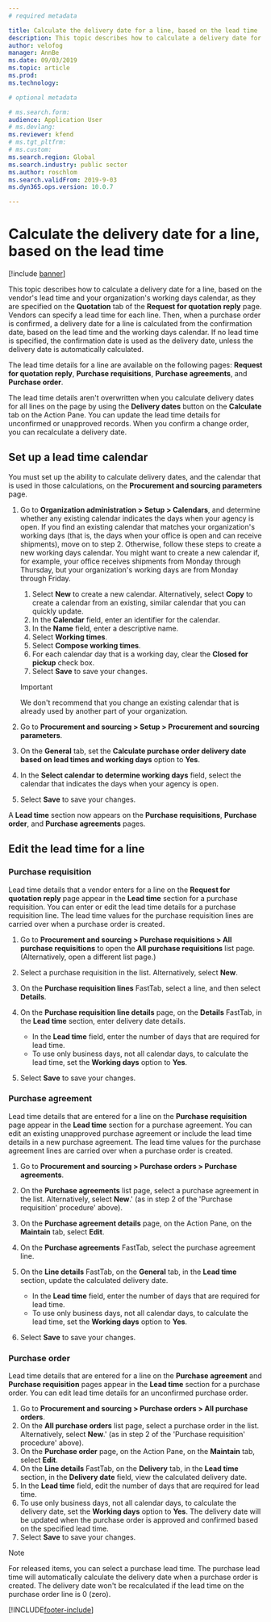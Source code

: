 ```yaml
---
# required metadata

title: Calculate the delivery date for a line, based on the lead time
description: This topic describes how to calculate a delivery date for a line, based on the vendor's lead time and your organization's working days calendar. 
author: velofog
manager: AnnBe
ms.date: 09/03/2019
ms.topic: article
ms.prod: 
ms.technology: 

# optional metadata

# ms.search.form:
audience: Application User
# ms.devlang: 
ms.reviewer: kfend
# ms.tgt_pltfrm: 
# ms.custom: 
ms.search.region: Global
ms.search.industry: public sector
ms.author: roschlom
ms.search.validFrom: 2019-9-03
ms.dyn365.ops.version: 10.0.7

---
```


# Calculate the delivery date for a line, based on the lead time

[!include [banner](../includes/banner.md)]

This topic describes how to calculate a delivery date for a line, based on the vendor's lead time and your organization's working days calendar, as they are specified on the **Quotation** tab of the **Request for quotation reply** page. Vendors can specify a lead time for each line. Then, when a purchase order is confirmed, a delivery date for a line is calculated from the confirmation date, based on the lead time and the working days calendar. If no lead time is specified, the confirmation date is used as the delivery date, unless the delivery date is automatically calculated.

The lead time details for a line are available on the following pages: **Request for quotation reply**, **Purchase requisitions**, **Purchase agreements**, and **Purchase order**.

The lead time details aren't overwritten when you calculate delivery dates for all lines on the page by using the **Delivery dates** button on the **Calculate** tab on the Action Pane. You can update the lead time details for unconfirmed or unapproved records. When you confirm a change order, you can recalculate a delivery date.

## Set up a lead time calendar

You must set up the ability to calculate delivery dates, and the calendar that is used in those calculations, on the **Procurement and sourcing parameters** page.

1. Go to **Organization administration \> Setup \> Calendars**, and determine whether any existing calendar indicates the days when your agency is open. If you find an existing calendar that matches your organization's working days (that is, the days when your office is open and can receive shipments), move on to step 2. Otherwise, follow these steps to create a new working days calendar. You might want to create a new calendar if, for example, your office receives shipments from Monday through Thursday, but your organization's working days are from Monday through Friday.

    1. Select **New** to create a new calendar. Alternatively, select **Copy** to create a calendar from an existing, similar calendar that you can quickly update.
    2. In the **Calendar** field, enter an identifier for the calendar.
    3. In the **Name** field, enter a descriptive name.
    4. Select **Working times**.
    5. Select **Compose working times**.
    6. For each calendar day that is a working day, clear the **Closed for pickup** check box.
    7. Select **Save** to save your changes.

    > [!IMPORTANT]
    > We don't recommend that you change an existing calendar that is already used by another part of your organization.

2. Go to **Procurement and sourcing \> Setup \> Procurement and sourcing parameters**.
3. On the **General** tab, set the **Calculate purchase order delivery date based on lead times and working days** option to **Yes**.
4. In the **Select calendar to determine working days** field, select the calendar that indicates the days when your agency is open.
5. Select **Save** to save your changes.

A **Lead time** section now appears on the **Purchase requisitions**, **Purchase order**, and **Purchase agreements** pages.

## Edit the lead time for a line

### Purchase requisition

Lead time details that a vendor enters for a line on the **Request for quotation reply** page appear in the **Lead time** section for a purchase requisition. You can enter or edit the lead time details for a purchase requisition line. The lead time values for the purchase requisition lines are carried over when a purchase order is created.

1. Go to **Procurement and sourcing \> Purchase requisitions \> All purchase requisitions** to open the **All purchase requisitions** list page. (Alternatively, open a different list page.)
2. Select a purchase requisition in the list. Alternatively, select **New**.
3. On the **Purchase requisition lines** FastTab, select a line, and then select **Details**.
4. On the **Purchase requisition line details** page, on the **Details** FastTab, in the **Lead time** section, enter delivery date details.

    - In the **Lead time** field, enter the number of days that are required for lead time.
    - To use only business days, not all calendar days, to calculate the lead time, set the **Working days** option to **Yes**.

7. Select **Save** to save your changes.

### Purchase agreement

Lead time details that are entered for a line on the **Purchase requisition** page appear in the **Lead time** section for a purchase agreement. You can edit an existing unapproved purchase agreement or include the lead time details in a new purchase agreement. The lead time values for the purchase agreement lines are carried over when a purchase order is created.

1. Go to **Procurement and sourcing \> Purchase orders \> Purchase agreements**.
2. On the **Purchase agreements** list page, select a purchase agreement in the list. Alternatively, select **New**.' (as in step 2 of the 'Purchase requisition' procedure' above).
3. On the **Purchase agreement details** page, on the Action Pane, on the **Maintain** tab, select **Edit**.
4. On the **Purchase agreements** FastTab, select the purchase agreement line.
5. On the **Line details** FastTab, on the **General** tab, in the **Lead time** section, update the calculated delivery date.

    - In the **Lead time** field, enter the number of days that are required for lead time.
    - To use only business days, not all calendar days, to calculate the lead time, set the **Working days** option to **Yes**.

8. Select **Save** to save your changes.

### Purchase order

Lead time details that are entered for a line on the **Purchase agreement** and **Purchase requisition** pages appear in the **Lead time** section for a purchase order. You can edit lead time details for an unconfirmed purchase order.

1. Go to **Procurement and sourcing \> Purchase orders \> All purchase orders**.
2. On the **All purchase orders** list page, select a purchase order in the list. Alternatively, select **New**.' (as in step 2 of the 'Purchase requisition' procedure' above).
2. On the **Purchase order** page, on the Action Pane, on the **Maintain** tab, select **Edit**.
3. On the **Line details** FastTab, on the **Delivery** tab, in the **Lead time** section, in the **Delivery date** field, view the calculated delivery date.
4. In the **Lead time** field, edit the number of days that are required for lead time.
5. To use only business days, not all calendar days, to calculate the delivery date, set the **Working days** option to **Yes**. The delivery date will be updated when the purchase order is approved and confirmed based on the specified lead time.
6. Select **Save** to save your changes.

> [!NOTE]
> For released items, you can select a purchase lead time. The purchase lead time will automatically calculate the delivery date when a purchase order is created. The delivery date won't be recalculated if the lead time on the purchase order line is 0 (zero).


[!INCLUDE[footer-include](../../includes/footer-banner.md)]